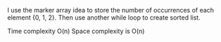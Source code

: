 I use the marker array idea to store the number of occurrences of each element {0, 1, 2}.
Then use another while loop to create sorted list.

Time complexity O(n) 
Space complexity is O(n)